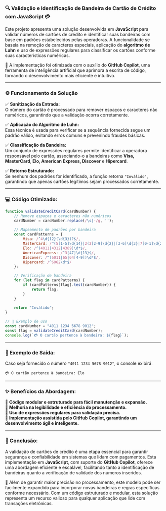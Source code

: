 ### **🔍 Validação e Identificação de Bandeira de Cartão de Crédito com JavaScript 💳**  

Este projeto apresenta uma solução desenvolvida em **JavaScript** para validar números de cartões de crédito e identificar suas bandeiras com base em padrões estabelecidos pelas operadoras. A funcionalidade se baseia na remoção de caracteres especiais, aplicação do **algoritmo de Luhn** e uso de expressões regulares para classificar os cartões conforme suas características numéricas.  

🚀 A implementação foi otimizada com o auxílio do **GitHub Copilot**, uma ferramenta de inteligência artificial que aprimora a escrita de código, tornando o desenvolvimento mais eficiente e intuitivo.  

---

### **⚙️ Funcionamento da Solução**  

✅ **Sanitização da Entrada:**  
   O número do cartão é processado para remover espaços e caracteres não numéricos, garantindo que a validação ocorra corretamente.  

✅ **Aplicação do Algoritmo de Luhn:**  
   Essa técnica é usada para verificar se a sequência fornecida segue um padrão válido, evitando erros comuns e prevenindo fraudes básicas.  

✅ **Classificação da Bandeira:**  
   Um conjunto de expressões regulares permite identificar a operadora responsável pelo cartão, associando-o a bandeiras como **Visa, MasterCard, Elo, American Express, Discover** e **Hipercard**.  

✅ **Retorno Estruturado:**  
   Se nenhum dos padrões for identificado, a função retorna `"Inválido"`, garantindo que apenas cartões legítimos sejam processados corretamente.  

---

### **💻 Código Otimizado:**  

```javascript
function validateCreditCard(cardNumber) {
    // Remove espaços e caracteres não numéricos
    cardNumber = cardNumber.replace(/\s|-/g, '');
    
    // Mapeamento de padrões por bandeira
    const cardPatterns = {
        Visa: /^4\d{12}(\d{3})?$/,
        MasterCard: /^(5[1-5]\d{14}|2(2[2-9]\d{2}|[3-6]\d{3}|7[0-1]\d{2}|720)\d{12})$/,
        Elo: /^(4011|4312|4389)\d*$/,
        AmericanExpress: /^3[47]\d{13}$/,
        Discover: /^(6011|65|64[4-9])\d*$/,
        Hipercard: /^6062\d*$/
    };

    // Verificação de bandeira
    for (let flag in cardPatterns) {
        if (cardPatterns[flag].test(cardNumber)) {
            return flag;
        }
    }
    
    return "Inválido";
}

// 🚀 Exemplo de uso
const cardNumber = "4011 1234 5678 9012";
const flag = validateCreditCard(cardNumber);
console.log(`💳 O cartão pertence à bandeira: ${flag}`);
```

---

### **📝 Exemplo de Saída:**  

Caso seja fornecido o número `"4011 1234 5678 9012"`, o console exibirá:  

```
💳 O cartão pertence à bandeira: Elo
```

---

### **✨ Benefícios da Abordagem:**  

🔹 **Código modular e estruturado para fácil manutenção e expansão.**  
🔹 **Melhoria na legibilidade e eficiência do processamento.**  
🔹 **Uso de expressões regulares para validação precisa.**  
🔹 **Implementação assistida pelo GitHub Copilot, garantindo um desenvolvimento ágil e inteligente.**  

---

### **🔎 Conclusão:**  

A validação de cartões de crédito é uma etapa essencial para garantir segurança e confiabilidade em sistemas que lidam com pagamentos. Esta implementação em **JavaScript**, com suporte do **GitHub Copilot**, oferece uma abordagem eficiente e escalável, facilitando tanto a identificação de bandeiras quanto a verificação de validade dos números inseridos.  

🔗 Além de garantir maior precisão no processamento, este modelo pode ser facilmente expandido para incorporar novas bandeiras e regras específicas conforme necessário. Com um código estruturado e modular, esta solução representa um recurso valioso para qualquer aplicação que lide com transações eletrônicas.  

  
